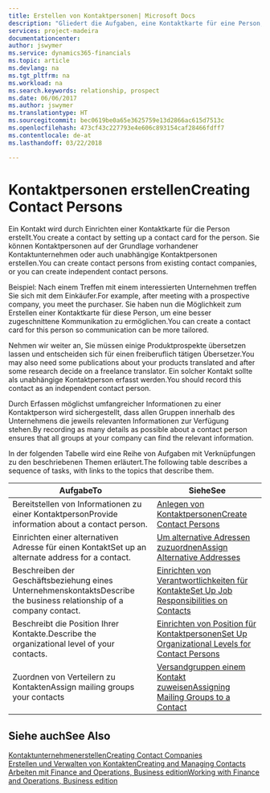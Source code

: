 ```yaml
---
title: Erstellen von Kontaktpersonen| Microsoft Docs
description: "Gliedert die Aufgaben, eine Kontaktkarte für eine Person, z. B. einen Interessenten oder einen Lieferanten zu erstellen und hilft, die Beziehung zu definieren und Kommunikationen anzupassen."
services: project-madeira
documentationcenter: 
author: jswymer
ms.service: dynamics365-financials
ms.topic: article
ms.devlang: na
ms.tgt_pltfrm: na
ms.workload: na
ms.search.keywords: relationship, prospect
ms.date: 06/06/2017
ms.author: jswymer
ms.translationtype: HT
ms.sourcegitcommit: bec0619be0a65e3625759e13d2866ac615d7513c
ms.openlocfilehash: 473cf43c227793e4e606c893154caf28466fdff7
ms.contentlocale: de-at
ms.lasthandoff: 03/22/2018

---
```

# <a name="creating-contact-persons"></a><span data-ttu-id="83128-103">Kontaktpersonen erstellen</span><span class="sxs-lookup"><span data-stu-id="83128-103">Creating Contact Persons</span></span>
<span data-ttu-id="83128-104">Ein Kontakt wird durch Einrichten einer Kontaktkarte für die Person erstellt.</span><span class="sxs-lookup"><span data-stu-id="83128-104">You create a contact by setting up a contact card for the person.</span></span> <span data-ttu-id="83128-105">Sie können Kontaktpersonen auf der Grundlage vorhandener Kontaktunternehmen oder auch unabhängige Kontaktpersonen erstellen.</span><span class="sxs-lookup"><span data-stu-id="83128-105">You can create contact persons from existing contact companies, or you can create independent contact persons.</span></span>

<span data-ttu-id="83128-106">Beispiel: Nach einem Treffen mit einem interessierten Unternehmen treffen Sie sich mit dem Einkäufer.</span><span class="sxs-lookup"><span data-stu-id="83128-106">For example, after meeting with a prospective company, you meet the purchaser.</span></span> <span data-ttu-id="83128-107">Sie haben nun die Möglichkeit zum Erstellen einer Kontaktkarte für diese Person, um eine besser zugeschnittene Kommunikation zu ermöglichen.</span><span class="sxs-lookup"><span data-stu-id="83128-107">You can create a contact card for this person so communication can be more tailored.</span></span>

<span data-ttu-id="83128-108">Nehmen wir weiter an, Sie müssen einige Produktprospekte übersetzen lassen und entscheiden sich für einen freiberuflich tätigen Übersetzer.</span><span class="sxs-lookup"><span data-stu-id="83128-108">You may also need some publications about your products translated and after some research decide on a freelance translator.</span></span> <span data-ttu-id="83128-109">Ein solcher Kontakt sollte als unabhängige Kontaktperson erfasst werden.</span><span class="sxs-lookup"><span data-stu-id="83128-109">You should record this contact as an independent contact person.</span></span>

<span data-ttu-id="83128-110">Durch Erfassen möglichst umfangreicher Informationen zu einer Kontaktperson wird sichergestellt, dass allen Gruppen innerhalb des Unternehmens die jeweils relevanten Informationen zur Verfügung stehen.</span><span class="sxs-lookup"><span data-stu-id="83128-110">By recording as many details as possible about a contact person ensures that all groups at your company can find the relevant information.</span></span>

<span data-ttu-id="83128-111">In der folgenden Tabelle wird eine Reihe von Aufgaben mit Verknüpfungen zu den beschriebenen Themen erläutert.</span><span class="sxs-lookup"><span data-stu-id="83128-111">The following table describes a sequence of tasks, with links to the topics that describe them.</span></span>

| <span data-ttu-id="83128-112">Aufgabe</span><span class="sxs-lookup"><span data-stu-id="83128-112">To</span></span> | <span data-ttu-id="83128-113">Siehe</span><span class="sxs-lookup"><span data-stu-id="83128-113">See</span></span> |
| --- | --- |
| <span data-ttu-id="83128-114">Bereitstellen von Informationen zu einer Kontaktperson</span><span class="sxs-lookup"><span data-stu-id="83128-114">Provide information about a contact person.</span></span> |[<span data-ttu-id="83128-115">Anlegen von Kontaktpersonen</span><span class="sxs-lookup"><span data-stu-id="83128-115">Create Contact Persons</span></span>](marketing-how-create-contact-persons.md) |
| <span data-ttu-id="83128-116">Einrichten einer alternativen Adresse für einen Kontakt</span><span class="sxs-lookup"><span data-stu-id="83128-116">Set up an alternate address for a contact.</span></span> |[<span data-ttu-id="83128-117">Um alternative Adressen zuzuordnen</span><span class="sxs-lookup"><span data-stu-id="83128-117">Assign Alternative Addresses</span></span>](marketing-how-assign-alternate-address.md) |
| <span data-ttu-id="83128-118">Beschreiben der Geschäftsbeziehung eines Unternehmenskontakts</span><span class="sxs-lookup"><span data-stu-id="83128-118">Describe the business relationship of a company contact.</span></span> |[<span data-ttu-id="83128-119">Einrichten von Verantwortlichkeiten für Kontakte</span><span class="sxs-lookup"><span data-stu-id="83128-119">Set Up Job Responsibilities on Contacts</span></span>](marketing-job-responsibilities.md) |
| <span data-ttu-id="83128-120">Beschreibt die Position Ihrer Kontakte.</span><span class="sxs-lookup"><span data-stu-id="83128-120">Describe the organizational level of your contacts.</span></span> |[<span data-ttu-id="83128-121">Einrichten von Position für Kontaktpersonen</span><span class="sxs-lookup"><span data-stu-id="83128-121">Set Up Organizational Levels for Contact Persons</span></span>](marketing-organizational-levels.md) |
| <span data-ttu-id="83128-122">Zuordnen von Verteilern zu Kontakten</span><span class="sxs-lookup"><span data-stu-id="83128-122">Assign mailing groups your contacts</span></span> |[<span data-ttu-id="83128-123">Versandgruppen einem Kontakt zuweisen</span><span class="sxs-lookup"><span data-stu-id="83128-123">Assigning Mailing Groups to a Contact</span></span>](marketing-mailing-groups.md) |

## <a name="see-also"></a><span data-ttu-id="83128-124">Siehe auch</span><span class="sxs-lookup"><span data-stu-id="83128-124">See Also</span></span>
[<span data-ttu-id="83128-125">Kontaktunternehmenerstellen</span><span class="sxs-lookup"><span data-stu-id="83128-125">Creating Contact Companies</span></span>](marketing-create-contact-companies.md)  
[<span data-ttu-id="83128-126">Erstellen und Verwalten von Kontakten</span><span class="sxs-lookup"><span data-stu-id="83128-126">Creating and Managing Contacts</span></span>]()  
[<span data-ttu-id="83128-127">Arbeiten mit Finance and Operations, Business edition</span><span class="sxs-lookup"><span data-stu-id="83128-127">Working with Finance and Operations, Business edition</span></span>](ui-work-product.md)

